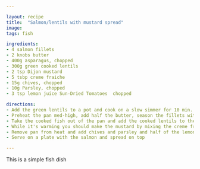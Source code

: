 ```yaml
---

layout: recipe
title:  "Salmon/lentils with mustard spread"
image: 
tags: fish

ingredients:
- 4 salmon fillets
- 2 knobs butter
- 400g asparagus, chopped
- 300g green cooked lentils
- 2 tsp Dijon mustard
- 5 tsbp creme fraiche
- 15g chives, chopped
- 10g Parsley, chopped
- 3 tsp lemon juice Sun-Dried Tomatoes  chopped

directions:
- Add the green lentils to a pot and cook on a slow simmer for 10 min. If you already have this then skip
- Preheat the pan med-high, add half the butter, season the fillets with salt and pepper and cook on both sides for 4 min. Add the asparagus after the first 4 min
- Take the cooked fish out of the pan and add the cooked lentils to the pan and the rest of the butter and put on lowest heat we just want to warm them
- While it's warming you should make the mustard by mixing the creme fraiche, Dijon mustard and a pitch of salt.
- Remove pan from heat and add chives and parsley and half of the lemon.
- Serve on a plate with the salmon and spread on top

---
```


This is a simple fish dish
